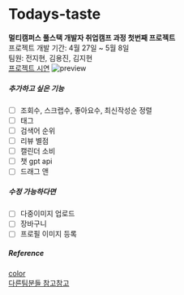 # Todays-taste
**멀티캠퍼스 풀스택 개발자 취업캠프 과정 첫번째 프로젝트**  
프로젝트 개발 기간: 4월 27일 ~ 5월 8일   
팀원: 전지현, 김용진, 김지현   
[프로젝트 시연](https://port-0-todays-taste-4c7jj2blhe0wpv6.sel4.cloudtype.app/articles/product/)
![preview](./시연.gif)




##### 추가하고 싶은 기능
- [ ] 조회수, 스크랩수, 좋아요수, 최신작성순 정렬
- [ ] 태그
- [ ] 검색어 순위
- [ ] 리뷰 별점
- [ ] 캘린더 소비 
- [ ] 챗 gpt api
- [ ] 드래그 앤 
##### 수정 가능하다면
- [ ] 다중이미지 업로드
- [ ] 장바구니 
- [ ] 프로필 이미지 등록
##### Reference
[color](https://colorhunt.co/palette/fff8d6f7e1aea4d0a4617a55)    
[다른팀분들 참고참고](https://hg-edu.notion.site/5ef85483e9d44113aa5da3b23c16b388?v=5e106c01e18f493bbb1113eceb76d84a)
